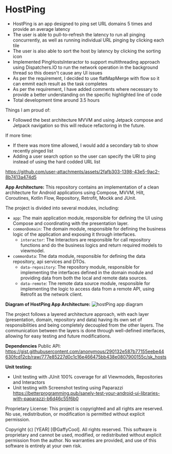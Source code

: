 # HostPing
- HostPing is an app designed to ping set URL domains 5 times and provide an average latency 
- The user is able to pull-to-refresh the latency to run all pinging concurrently, as well as running individual URL pinging by clicking each tile
- The user is also able to sort the host by latency by clicking the sorting icon
- Implemented PingHostsInteractor to support multithreading approach using Dispatchers.IO to run the network operation in the background thread so this doesn't cause any UI issues
- As per the requirement, I decided to use flatMapMerge with flow so it can emmit each result as the task completes
- As per the requirement, I have added comments where necessary to provide a better understanding on the specific highlighted line of code
- Total development time around 3.5 hours

Things I am proud of:
- Followed the best architecture MVVM and using Jetpack compose and Jetpack navigation so this will reduce refactoring in the future.

If more time:
- If there was more time allowed, I would add a secondary tab to show recently pinged list
- Adding a user search option so the user can specify the URl to ping instead of using the hard codded URL list

https://github.com/user-attachments/assets/2fafb303-1398-43e5-9ac2-8b7413a474d5

**App Architecture:**
This repository contains an implementation of a clean architecture for Android applications using Compose, MVVM, Hilt, Coroutines, Kotlin Flow, Repository, Retrofit, Mockk and JUnit.

The project is divided into several modules, including:
- `app`: The main application module, responsible for defining the UI using Compose and coordinating with the presentation layer.
- `commonDomain`: The domain module, responsible for defining the business logic of the application and exposing it through interfaces.
    - `interactor`: The Interactors are responsible for call repository functions and do the business logics and return required models to viewmodel.
- `commonData`: The data module, responsible for defining the data repository, api services and DTOs.
    - `data-repository`: The repository module, responsible for implementing the interfaces defined in the domain module and providing data from both the local and remote data sources.
    - `data-remote`: The remote data source module, responsible for implementing the logic to access data from a remote API, using Retrofit as the network client.

**Diagram of HostPing App Architecture:**
![hostPing app diagram](https://github.com/user-attachments/assets/f5182271-c5bc-4400-9a6f-d116adb2b590)

The project follows a layered architecture approach, with each layer (presentation, domain, repository and data) having its own set of responsibilities and being completely decoupled from the other layers. The communication between the layers is done through well-defined interfaces, allowing for easy testing and future modifications.

**Dependencies**
Public API: https://gist.githubusercontent.com/anonymous/290132e587b77155eebe44630fcd12cb/raw/777e85227d0c1c16e466475bb438e0807900155c/sk_hosts

**Unit testing:**
- Unit testing with JUnit 100% coverage for all Viewmodels, Repositories and Interactors
- Unit testing with Screenshot testing using Paparazzi https://betterprogramming.pub/sanely-test-your-android-ui-libraries-with-paparazzi-b6d46c55f6b0 

Proprietary License:
This project is copyrighted and all rights are reserved. No use, redistribution, or modification is permitted without explicit permission.

Copyright (c) [YEAR] [@GaffyCool]. All rights reserved.
This software is proprietary and cannot be used, modified, or redistributed without explicit permission from the author.
No warranties are provided, and use of this software is entirely at your own risk.
